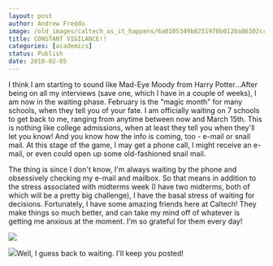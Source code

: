 ```yaml
---
layout: post
author: Andrew Freddo
image: /old_images/caltech_as_it_happens/6a0105349b8251970b0120a86302cc970b.jpg
title: CONSTANT VIGILANCE!!
categories: [academics]
status: Publish
date: 2010-02-05
---
```



I think I am starting to sound like Mad-Eye Moody from Harry Potter...After being on all my interviews (save one, which I have in a couple of weeks), I am now in the waiting phase. February is the "magic month" for many schools, when they tell you of your fate. I am officially waiting on 7 schools to get back to me, ranging from anytime between now and March 15th. This is nothing like college admissions, when at least they tell you when they'll let you know! And you know how the info is coming, too - e-mail or snail mail. At this stage of the game, I may get a phone call, I might receive an e-mail, or even could open up some old-fashioned snail mail.

The thing is since I don't know, I'm always waiting by the phone and obsessively checking my e-mail and mailbox. So that means in addition to the stress associated with midterms week (I have two midterms, both of which will be a pretty big challenge), I have the basal stress of waiting for decisions. Fortunately, I have some amazing friends here at Caltech! They make things so much better, and can take my mind off of whatever is getting me anxious at the moment. I'm so grateful for them every day!

![](/old_images/caltech_as_it_happens/6a0105349b8251970b0120a8630367970b.jpg)

![](/old_images/caltech_as_it_happens/6a0105349b8251970b012877654681970c.jpg)Well, I guess back to waiting. I'll keep you posted!

